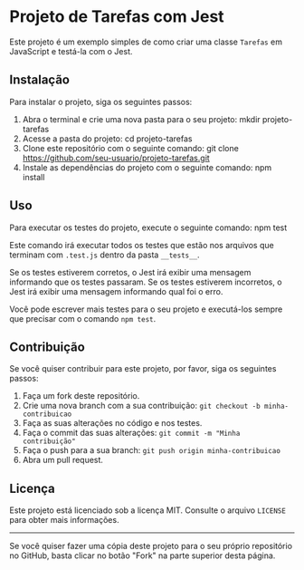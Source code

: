 # Projeto de Tarefas com Jest

Este projeto é um exemplo simples de como criar uma classe `Tarefas` em JavaScript e testá-la com o Jest.

## Instalação

Para instalar o projeto, siga os seguintes passos:

1. Abra o terminal e crie uma nova pasta para o seu projeto:
mkdir projeto-tarefas
2. Acesse a pasta do projeto:
cd projeto-tarefas
3. Clone este repositório com o seguinte comando:
git clone https://github.com/seu-usuario/projeto-tarefas.git
4. Instale as dependências do projeto com o seguinte comando:
npm install
## Uso

Para executar os testes do projeto, execute o seguinte comando:
npm test

Este comando irá executar todos os testes que estão nos arquivos que terminam com `.test.js` dentro da pasta `__tests__`.

Se os testes estiverem corretos, o Jest irá exibir uma mensagem informando que os testes passaram. Se os testes estiverem incorretos, o Jest irá exibir uma mensagem informando qual foi o erro.

Você pode escrever mais testes para o seu projeto e executá-los sempre que precisar com o comando `npm test`.

## Contribuição

Se você quiser contribuir para este projeto, por favor, siga os seguintes passos:

1. Faça um fork deste repositório.
2. Crie uma nova branch com a sua contribuição: `git checkout -b minha-contribuicao`
3. Faça as suas alterações no código e nos testes.
4. Faça o commit das suas alterações: `git commit -m "Minha contribuição"`
5. Faça o push para a sua branch: `git push origin minha-contribuicao`
6. Abra um pull request.

## Licença

Este projeto está licenciado sob a licença MIT. Consulte o arquivo `LICENSE` para obter mais informações.

---

Se você quiser fazer uma cópia deste projeto para o seu próprio repositório no GitHub, basta clicar no botão "Fork" na parte superior desta página.
